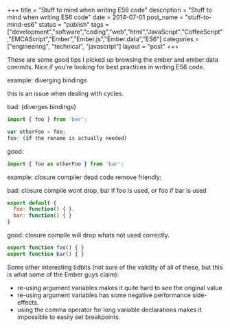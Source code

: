 +++
title = "Stuff to mind when writing ES6 code"
description = "Stuff to mind when writing ES6 code"
date = 2014-07-01
post_name = "stuff-to-mind-es6"
status = "publish"
tags = ["development","software","coding","web","html","JavaScript","CoffeeScript","EMCAScript","Ember","Ember.js","Ember.data","ES6"]
categories = ["engineering", "technical", "javascript"]
layout = "post"
+++

These are some good tips I picked up browsing the ember and ember.data commits. Nice if you're looking for best practices in writing ES6 code.

example: diverging bindings

this is an issue when dealing with cycles.

bad: (diverges bindings)

```javascript
import { foo } from 'bar';

var otherFoo = foo;
foo: (if the rename is actually needed)
```
good:

```javascript
import { foo as otherFoo } from 'bar';
```

example: closure compiler dead code remove friendly:

bad: closure compile wont drop, bar if foo is used, or foo if bar is used

```javascript
export default {
  foo: function() { },
  bar: function() { }
}
```

good: closure compile will drop whats not used correctly.

```javascript
export function foo() { }
export function bar() { }
```

Some other interesting tidbits (not sure of the validity of all of these, but this is what some of the Ember guys claim):

* re-using argument variables makes it quite hard to see the original value
* re-using argument variables has some negative performance side-effects.
* using the comma operator for long variable declarations makes it impossible to easily set breakpoints.
